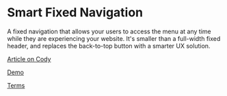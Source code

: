 Smart Fixed Navigation
=========

A fixed navigation that allows your users to access the menu at any time while they are experiencing your website. It's smaller than a full-width fixed header, and replaces the back-to-top button with a smarter UX solution.

[Article on Cody](http://codyhouse.co/gem/smart-fixed-navigation/)

[Demo](http://codyhouse.co/demo/smart-fixed-navigation/index.html)
 
[Terms](http://codyhouse.co/terms/)
